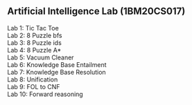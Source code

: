 ## Artificial Intelligence Lab (1BM20CS017)
Lab 1: Tic Tac Toe<br>
Lab 2: 8 Puzzle bfs<br>
Lab 3: 8 Puzzle ids<br>
Lab 4: 8 Puzzle A*<br>
Lab 5: Vacuum Cleaner<br>
Lab 6: Knowledge Base Entailment<br>
Lab 7: Knowledge Base Resolution<br>
Lab 8: Unification<br>
Lab 9: FOL to CNF<br>
Lab 10: Forward reasoning

